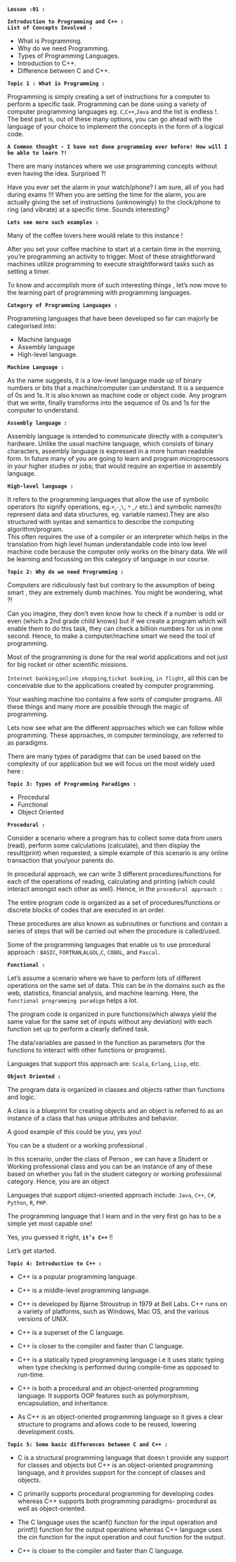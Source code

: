 **`Lesson :01 :`**

**`Introduction to Programming and C++ :`**  
**`List of Concepts Involved :`** 

- What is Programming.
- Why do we need Programming.
- Types of Programming Languages.
- Introduction to C++.
- Difference between C and C++.

**`Topic 1 : What is Programming :`**

Programming is simply creating a set of instructions for  a computer to perform a specific task. 
Programming can be done using a variety of computer programming languages eg. `C`,`C++`,`Java` and the list is endless !. 
The best part is, out of these  many options, you can go ahead with the language of your choice to implement the concepts in the form of a logical code. 

**`A Common thought - I have not done programming ever before! How will I be able to learn ?!`**

There are many instances where we use programming concepts without even having the  idea. Surprised ?!  

Have you ever set the alarm in your watch/phone? I am sure, all of you had during exams !!! When you are setting the time for the alarm, you are actually giving the set of instructions (unknowingly) to the clock/phone to ring (and vibrate) at a specific time. Sounds interesting? 

**`Lets see more such examples :`**

Many of the coffee lovers here would relate to this instance ! 

After you set your coffee machine to start at a certain time in  the morning, you’re programming an activity to trigger. Most of these straightforward machines utilize programming to execute straightforward tasks  such as setting a timer.

To know and accomplish more of such interesting things , let’s now move to the learning part of programming with programming languages.

**`Category of Programming Languages :`**

Programming languages that have been developed so far can majorly be categorised into: 
- Machine language
- Assembly language
- High-level language.

**`Machine Language :`**

As the name suggests, it is a low-level language made up of binary numbers or bits that a machine/computer can understand. It is a sequence of 0s and 1s. It is also known as machine code or object code. Any program that we write, finally transforms into the sequence of 0s and 1s  for the computer to understand.

**`Assembly language :`**

Assembly language  is intended to communicate directly with a computer’s hardware. Unlike the usual  machine language, which consists of binary characters, assembly language is expressed in a more human readable form. In future many of you are going to learn and program microprocessors in your higher studies or jobs; that would require an expertise in assembly language.

**`High-level language :`**

It refers to the programming languages that allow the use of symbolic operators (to signify operations, eg.`+`,`-`,`\`, `*` ,`/` etc.) and symbolic names(to represent data and data structures, eg. variable names).They are also structured with syntax and semantics to describe the computing algorithm/program.  
This often requires the use of a compiler or
an interpreter which helps in the  translation from high level human understandable code into low level machine code because the computer only works on the binary data. We will be learning and focussing on this category of language in our course. 

**`Topic 2: Why do we need Programming :`**

Computers are ridiculously fast but contrary to the assumption of being  smart , they are extremely dumb machines. You might be wondering, what ?!  

Can you imagine, they don’t even know how to check if a number is odd or even (which a 2nd grade child knows) but if we create a program which will enable them to do this task, they can check a billion numbers for us in one second. Hence, to make a computer/machine  smart  we need the tool of programming.

Most of  the programming is done for the real world applications and not just for big rocket or other scientific missions. 

`Internet banking`,`online shopping`,`ticket booking`, `in flight`, all this can be conceivable due to the applications created by computer programming. 

Your washing machine too contains a few sorts of computer programs. All these things and many more are possible  through the magic of programming.

Lets now see what are the different approaches which we can follow while programming. These approaches, in computer terminology, are referred to as paradigms. 

There are many types of paradigms that can be used based on the complexity of our application but we will focus on the most widely used here :

**`Topic 3: Types of Programming Paradigms :`**

- Procedural 
- Functional 
- Object Oriented

**`Procedural :`**

Consider a scenario where a program has to collect some data from users (read), perform some calculations (calculate), and then display the result(print) when requested; a simple example of this scenario is any online transaction that you/your parents do. 

In procedural approach, we can write 3 different procedures/functions for each of the operations of reading, calculating and printing (which could interact amongst each other as well). Hence, in the `procedural approach :` 

The entire program code is organized as a set of procedures/functions or discrete blocks of codes that are executed in an order.

These procedures are also known as subroutines or functions and contain a series of steps that will be carried out when the procedure is called/used.

Some of the programming languages that enable us to use procedural approach  : `BASIC`, `FORTRAN`,`ALGOL`,`C`, `COBOL`, and `Pascal`.

**`Functional :`**

Let’s assume a scenario where  we have to perform lots of different operations on the same set of data. This can be in the domains such as the web, statistics, financial analysis, and machine learning. Here, the `functional programming paradigm` helps a lot.

The program code is organized in pure functions(which always yield the same value for the same set of inputs without any deviation) with each function set up to perform a clearly defined task.

The data/variables are passed in the function as parameters (for the functions to interact with other functions or programs).

Languages that support this approach are: `Scala`,  `Erlang`, `Lisp`, etc.

**`Object Oriented :`**

The program data is organized in classes and objects rather than functions and logic.

A class is a blueprint for creating objects and an object is referred to as an instance of a class that has unique attributes and behavior.

A good example of this could be you, yes you! 

You can be a  student  or a  working professional . 

In this scenario, under the class of  Person , we can have a  Student  or  Working professional  class and you can be an instance of any of these based on whether you fall in the  student  category or  working professional  category. Hence, you are an object

Languages that support object-oriented approach include: `Java`, `C++`, `C#`, `Python`, `R`, `PHP`.

The programming language that I learn and in the very first go has to be a simple yet most capable one!

Yes, you guessed it right, **`it’s C++`** !!

Let’s get started.

**`Topic 4: Introduction to C++ :`**

- C++ is a popular programming language. 

- C++ is a middle-level programming language. 

- C++ is developed by Bjarne Stroustrup in 1979 at Bell Labs. C++ runs on a variety of platforms, such as Windows, Mac OS, and the various versions of UNIX. 

- C++  is a superset of the C language.

- C++ is closer to the compiler and faster than C language.

- C++ is a statically typed programming language i.e it uses static typing when type checking is performed during compile-time as opposed to run-time.

- C++ is both a procedural and an object-oriented programming language. It supports OOP features such as polymorphism, encapsulation, and inheritance.

- As C++ is an object-oriented programming language so it  gives a clear structure to programs and allows code to be reused, lowering development costs.

**`Topic 5: Some basic differences between C and C++ :`**

- C is a structural programming language that doesn t provide any support for classes and objects but C++  is an object-oriented programming language, and it provides support for the concept of classes and objects.

- C primarily supports procedural programming for developing codes whereas C++ supports both programming paradigms- procedural as well as object-oriented.

- The C language uses the scanf()  function for the input operation and printf() function for the output operations whereas C++  language uses the cin  function for the input operation and cout function for the output.

- C++ is closer to the compiler and faster than C language.

